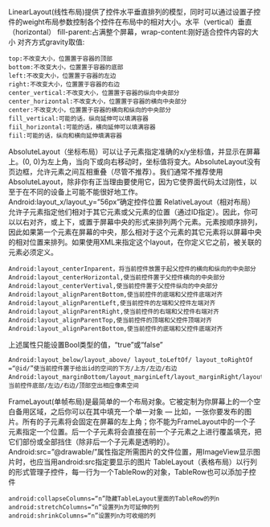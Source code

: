 LinearLayout(线性布局)提供了控件水平垂直排列的模型，同时可以通过设置子控件的weight布局参数控制各个控件在布局中的相对大小。水平（vertical）垂直（horizontal）
fill-parent:占满整个屏幕，wrap-content:刚好适合控件内容的大小
对齐方式gravity取值:
```  
top:不改变大小，位置置于容器的顶部
bottom:不改变大小，位置置于容器的底部
left:不改变大小，位置置于容器的左边
right:不改变大小，位置置于容器的右边
center_vertical:不改变大小，位置置于容器的纵向中央部分
center_horizontal:不改变大小，位置置于容器的横向中央部分
center:不改变大小，位置置于容器的横向和纵向的中央部分
fill_vertical:可能的话，纵向延伸可以填满容器
fiil_horizontal:可能的话，横向延伸可以填满容器
fiil:可能的话，纵向和横向延伸填满容器
```
AbsoluteLayout（坐标布局）可以让子元素指定准确的x/y坐标值，并显示在屏幕上。(0, 0)为左上角，当向下或向右移动时，坐标值将变大。AbsoluteLayout没有页边框，允许元素之间互相重叠（尽管不推荐）。我们通常不推荐使用AbsoluteLayout，除非你有正当理由要使用它，因为它使界面代码太过刚性，以至于在不同的设备上可能不能很好地工作。 
Android:layout_x/layout_y=”56px”确定控件位置
RelativeLayout（相对布局）允许子元素指定他们相对于其它元素或父元素的位置（通过ID指定）。因此，你可以以右对齐，或上下，或置于屏幕中央的形式来排列两个元素。元素按顺序排列，因此如果第一个元素在屏幕的中央，那么相对于这个元素的其它元素将以屏幕中央的相对位置来排列。如果使用XML来指定这个layout，在你定义它之前，被关联的元素必须定义。
```  
Android:layout_centerInparent，将当前控件放置于起父控件的横向和纵向的中央部分
Android:layout_centerHorizontal,使当前控件置于父控件横向的中央部分
Android:layout_centerVertival,使当前控件置于父控件纵向的中央部分
Android:layout_alignParentBottom,使当前控件的底端和父控件底端对齐
Android:layout_alignParentLeft,使当前控件的左端和父控件左端对齐
Android:layout_alignParentRight,使当前控件的右端和父控件右端对齐
Android:layout_alignParentTop,使当前控件的顶端和父控件顶端对齐
Android:layout_alignParentBottom,使当前控件的底端和父控件底端对齐
```
上述属性只能设置Bool类型的值，“true”或“false”
```  
Android:layout_below/layout_above/ layout_toLeftOf/ layout_toRightOf =“@id/”使当前控件置于给出id的空间的下方/上方/左边/右边
Android:layout_marginBottom/layout_marginLeft/layout_marginRight/layout_marginTop=”30px”使当前控件底部/左边/右边/顶部空出相应像素空间
```
FrameLayout(单帧布局)是最简单的一个布局对象。它被定制为你屏幕上的一个空白备用区域，之后你可以在其中填充一个单一对象 — 比如，一张你要发布的图片。所有的子元素将会固定在屏幕的左上角；你不能为FrameLayout中的一个子元素指定一个位置。后一个子元素将会直接在前一个子元素之上进行覆盖填充，把它们部份或全部挡住（除非后一个子元素是透明的）。
Android:src=”@drawable/”属性指定所需图片的文件位置，用ImageView显示图片时，也应当用android:src指定要显示的图片
TableLayout（表格布局）以行列的形式管理子控件，每一行为一个TableRow的对象，TableRow也可以添加子控件
```  
android:collapseColumns=“n”隐藏TableLayout里面的TableRow的列n
android:stretchColumns=“n”设置列n为可延伸的列
android:shrinkColumns=“n”设置列n为可收缩的列
```